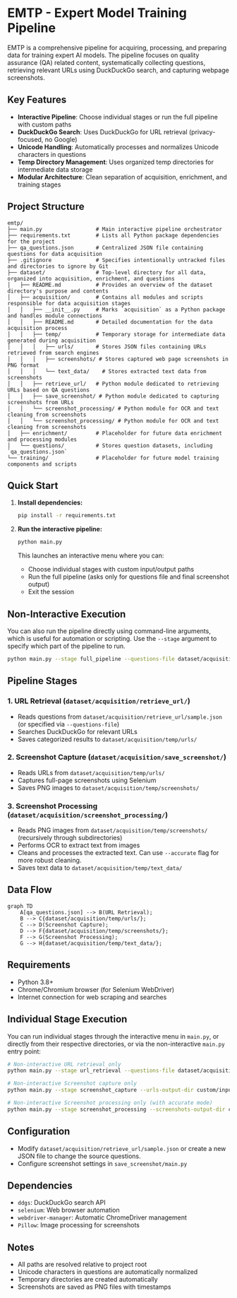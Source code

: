 # EMTP - Expert Model Training Pipeline

EMTP is a comprehensive pipeline for acquiring, processing, and preparing data for training expert AI models. The pipeline focuses on quality assurance (QA) related content, systematically collecting questions, retrieving relevant URLs using DuckDuckGo search, and capturing webpage screenshots.

## Key Features

- **Interactive Pipeline**: Choose individual stages or run the full pipeline with custom paths
- **DuckDuckGo Search**: Uses DuckDuckGo for URL retrieval (privacy-focused, no Google)
- **Unicode Handling**: Automatically processes and normalizes Unicode characters in questions
- **Temp Directory Management**: Uses organized temp directories for intermediate data storage
- **Modular Architecture**: Clean separation of acquisition, enrichment, and training stages

## Project Structure

```
emtp/
├── main.py                 # Main interactive pipeline orchestrator
├── requirements.txt        # Lists all Python package dependencies for the project
├── qa_questions.json       # Centralized JSON file containing questions for data acquisition
├── .gitignore              # Specifies intentionally untracked files and directories to ignore by Git
├── dataset/                # Top-level directory for all data, organized into acquisition, enrichment, and questions
│   ├── README.md           # Provides an overview of the dataset directory's purpose and contents
│   ├── acquisition/        # Contains all modules and scripts responsible for data acquisition stages
│   │   ├── __init__.py     # Marks `acquisition` as a Python package and handles module connections
│   │   ├── README.md       # Detailed documentation for the data acquisition process
│   │   ├── temp/           # Temporary storage for intermediate data generated during acquisition
│   │   │   ├── urls/       # Stores JSON files containing URLs retrieved from search engines
│   │   │   ├── screenshots/ # Stores captured web page screenshots in PNG format
│   │   │   └── text_data/    # Stores extracted text data from screenshots
│   │   ├── retrieve_url/   # Python module dedicated to retrieving URLs based on QA questions
│   │   ├── save_screenshot/ # Python module dedicated to capturing screenshots from URLs
│   │   └── screenshot_processing/ # Python module for OCR and text cleaning from screenshots
│   │   └── screenshot_processing/ # Python module for OCR and text cleaning from screenshots
│   ├── enrichment/         # Placeholder for future data enrichment and processing modules
│   └── questions/          # Stores question datasets, including `qa_questions.json`
└── training/               # Placeholder for future model training components and scripts
```

## Quick Start

1. **Install dependencies:**
   ```bash
   pip install -r requirements.txt
   ```

2. **Run the interactive pipeline:**
   ```bash
   python main.py
   ```

   This launches an interactive menu where you can:
   - Choose individual stages with custom input/output paths
   - Run the full pipeline (asks only for questions file and final screenshot output)
   - Exit the session

## Non-Interactive Execution

You can also run the pipeline directly using command-line arguments, which is useful for automation or scripting. Use the `--stage` argument to specify which part of the pipeline to run.

```bash
python main.py --stage full_pipeline --questions-file dataset/acquisition/retrieve_url/sample.json --text-data-output-dir dataset/acquisition/temp/text_data --accurate --verbose
```

## Pipeline Stages

### 1. URL Retrieval (`dataset/acquisition/retrieve_url/`)
- Reads questions from `dataset/acquisition/retrieve_url/sample.json` (or specified via `--questions-file`)
- Searches DuckDuckGo for relevant URLs
- Saves categorized results to `dataset/acquisition/temp/urls/`

### 2. Screenshot Capture (`dataset/acquisition/save_screenshot/`)
- Reads URLs from `dataset/acquisition/temp/urls/`
- Captures full-page screenshots using Selenium
- Saves PNG images to `dataset/acquisition/temp/screenshots/`

### 3. Screenshot Processing (`dataset/acquisition/screenshot_processing/`)
- Reads PNG images from `dataset/acquisition/temp/screenshots/` (recursively through subdirectories)
- Performs OCR to extract text from images
- Cleans and processes the extracted text. Can use `--accurate` flag for more robust cleaning.
- Saves text data to `dataset/acquisition/temp/text_data/`

## Data Flow

```mermaid
graph TD
    A[qa_questions.json] --> B(URL Retrieval);
    B --> C{dataset/acquisition/temp/urls/};
    C --> D(Screenshot Capture);
    D --> F{dataset/acquisition/temp/screenshots/};
    F --> G(Screenshot Processing);
    G --> H{dataset/acquisition/temp/text_data/};
```

## Requirements

- Python 3.8+
- Chrome/Chromium browser (for Selenium WebDriver)
- Internet connection for web scraping and searches

## Individual Stage Execution

You can run individual stages through the interactive menu in `main.py`, or directly from their respective directories, or via the non-interactive `main.py` entry point:

```bash
# Non-interactive URL retrieval only
python main.py --stage url_retrieval --questions-file dataset/acquisition/retrieve_url/sample.json --urls-output-dir custom/output

# Non-interactive Screenshot capture only
python main.py --stage screenshot_capture --urls-output-dir custom/input --screenshots-output-dir custom/output

# Non-interactive Screenshot processing only (with accurate mode)
python main.py --stage screenshot_processing --screenshots-output-dir custom/input --text-data-output-dir custom/output --accurate
```

## Configuration

- Modify `dataset/acquisition/retrieve_url/sample.json` or create a new JSON file to change the source questions.
- Configure screenshot settings in `save_screenshot/main.py`

## Dependencies

- `ddgs`: DuckDuckGo search API
- `selenium`: Web browser automation
- `webdriver-manager`: Automatic ChromeDriver management
- `Pillow`: Image processing for screenshots

## Notes

- All paths are resolved relative to project root
- Unicode characters in questions are automatically normalized
- Temporary directories are created automatically
- Screenshots are saved as PNG files with timestamps